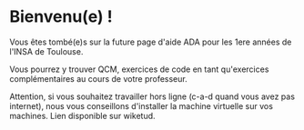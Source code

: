 # Bienvenu(e) !

Vous êtes tombé(e)s sur la future page d'aide ADA pour les 1ere années de l'INSA de Toulouse.

Vous pourrez y trouver QCM, exercices de code en tant qu'exercices complémentaires au cours de votre professeur.

Attention, si vous souhaitez travailler hors ligne (c-a-d quand vous avez pas internet), nous vous conseillons d'installer la machine virtuelle sur vos machines. Lien disponible sur wiketud.
